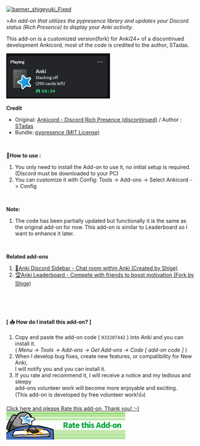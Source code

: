 [![banner_shigeyuki_Fixed](https://github.com/shigeyukey/Pokemanki-Gold/assets/124401518/8408c164-e95c-4e40-98c1-393b03e04bcb)](http://patreon.com/Shigeyuki)   <br>

\>*An add-on that utilizes the pypresence library and updates your Discord status (Rich Presence) to display your Anki activity.*

This add-on is a customized version(fork) for Anki24+ of a discontinued development Ankicord, most of the code is credited to the author, STadas.

![alt text](images/Ankicord/01.png)

**Credit**
* Original: [Ankicord - Discord Rich Presence (discontinued)](https://github.com/STadas/Ankicord/) / Author : [STadas](https://github.com/STadas)
* Bundle: [pypresence (MIT License)](https://github.com/qwertyquerty/pypresence)
<br>

 **📖How to use :** <br>
 1. You only need to install the Add-on to use it, no initial setup is required. (Discord must be downloaded to your PC)
 1. You can customize it with Config: Tools -> Add-ons -> Select Ankicord -> Config

<br>

 **Note:**<br>
 1. The code has been partially updated but functionally it is the same as the original add-on for now. This add-on is similar to Leaderboard so I want to enhance it later.

<br>

 **Related add-ons**
 1. [📱Anki Discord Sidebar - Chat room within Anki (Created by Shige)](https://ankiweb.net/shared/info/33855257)
 1. [🏆Anki Leaderboard - Compete with friends to boost motivation (Fork by Shige)](https://ankiweb.net/shared/info/175794613)

<br>
<br>
<br>


#### \[ 📥 How do I install this add-on? ]
1. Copy and paste the add-on code ( `933207442` )  into Anki and you can install it.<br>
    ( *Menu -> Tools -> Add-ons -> Get Add-ons -> Code \[ add-on code ]* )
2. When I develop bug fixes, create new features, or compatibility for New Anki,<br>
 I will notify you and you can install it.
3. If you rate and recommend it, I will receive a notice and my tedious and sleepy<br>
 add-ons volunteer work will become more enjoyable and exciting. <br>
 (This add-on is developed by free volunteer work!👍️)

[Click here and please Rate this add-on, Thank you! :-) <br>
 ![Please rate this](https://raw.githubusercontent.com/shigeyukey/my_addons/main/media_files/rate_this.gif)](https://ankiweb.net/shared/review/933207442)

